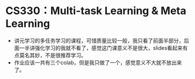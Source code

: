 # CS330：Multi-task Learning & Meta Learning

- 讲元学习的多任务学习的课程，可惜质量比较一般，我只看了前面半部分，后面一半讲强化学习的我就不看了，感觉这门课意义不是很大，slides看起来有点莫名其妙，不是很推荐学习。
- 作业应该一共有三个colab，但是我只做了一个，感觉意义不大就不放出来了。
